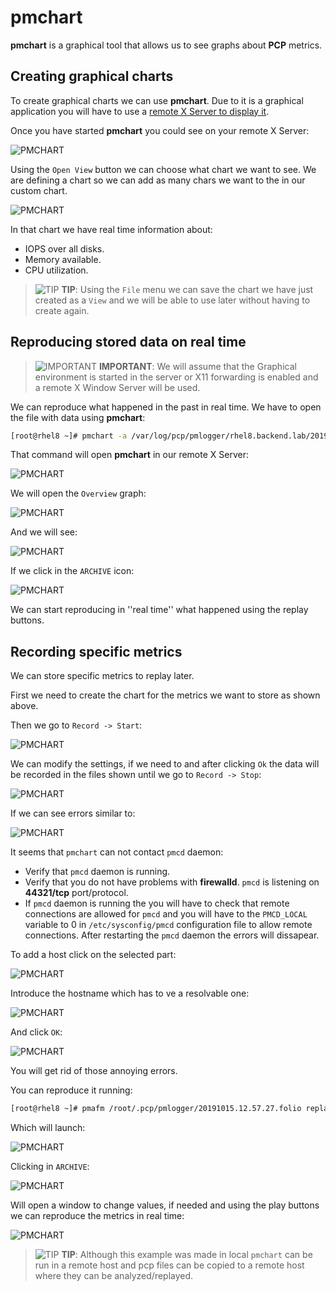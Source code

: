 # pmchart

**pmchart** is a graphical tool that allows us to see graphs about **PCP** metrics.

## Creating graphical charts

To create graphical charts we can use **pmchart**. Due to it is a graphical application you will have to use a [remote X Server to display it](start-remotely-graphical-apps.md).

Once you have started **pmchart** you could see on your remote X Server:

![PMCHART](imgs/pmchart.png)

Using the ``Open View`` button we can choose what chart we want to see. We are defining a chart so we can add as many chars we want to the in our custom chart.

![PMCHART](imgs/pmchart-several-graphs.png)

In that chart we have real time information about:

* IOPS over all disks.
* Memory available.
* CPU utilization.

> ![TIP](../imgs/tip-icon.png) **TIP**: Using the ``File`` menu we can save the chart we have just created as a ``View`` and we will be able to use later without having to create again.

## Reproducing stored data on real time

> ![IMPORTANT](../imgs/important-icon.png) **IMPORTANT**: We will assume that the Graphical environment is started in the server or X11 forwarding is enabled and a remote X Window Server will be used.

We can reproduce what happened in the past in real time. We have to open the file with data using **pmchart**:

```bash
[root@rhel8 ~]# pmchart -a /var/log/pcp/pmlogger/rhel8.backend.lab/20191010.19.50.0
```

That command will open **pmchart** in our remote X Server:

![PMCHART](imgs/pmchart-replay-I.png)

We will open the ``Overview`` graph:

![PMCHART](imgs/pmchart-replay-II.png)

And we will see:

![PMCHART](imgs/pmchart-replay-III.png)

If we click in the ``ARCHIVE`` icon:

![PMCHART](imgs/pmchart-replay-IV.png)

We can start reproducing in ''real time'' what happened using the replay buttons.

## Recording specific metrics

We can store specific metrics to replay later.

First we need to create the chart for the metrics we want to store as shown above.

Then we go to ``Record -> Start``:

![PMCHART](imgs/start-recording.png)

We can modify the settings, if we need to and after clicking ``Ok`` the data will be recorded in the files shown until we go to ``Record -> Stop``:

![PMCHART](imgs/stop-recording.png)

If we can see errors similar to:

![PMCHART](imgs/error-stop-recording.png)

It seems that ``pmchart`` can not contact ``pmcd`` daemon:

* Verify that ``pmcd`` daemon is running.
* Verify that you do not have problems with **firewalld**. ``pmcd`` is listening on **44321/tcp** port/protocol.
* If ``pmcd`` daemon is running the you will have to check that remote connections are allowed for ``pmcd`` and you will have to the ``PMCD_LOCAL`` variable to 0 in ``/etc/sysconfig/pmcd`` configuration file to allow remote connections. After restarting the ``pmcd`` daemon the errors will dissapear.

To add a host click on the selected part:

![PMCHART](imgs/adding-host-I.png)

Introduce the hostname which has to ve a resolvable one:

![PMCHART](imgs/adding-host-II.png)

And click ``OK``:

![PMCHART](imgs/adding-host-III.png)

You will get rid of those annoying errors.

You can reproduce it running:

```bash
[root@rhel8 ~]# pmafm /root/.pcp/pmlogger/20191015.12.57.27.folio replay
```

Which will launch:

![PMCHART](imgs/replaying-chart-I.png)

Clicking in ``ARCHIVE``:

![PMCHART](imgs/replaying-chart-II.png)

Will open a window to change values, if needed and using the play buttons we can reproduce the metrics in real time:

![PMCHART](imgs/replaying-chart-III.png)

> ![TIP](../imgs/important-icon.png) **TIP**: Although this example was made in local ``pmchart`` can be run in a remote host and pcp files can be copied to a remote host where they can be analyzed/replayed.